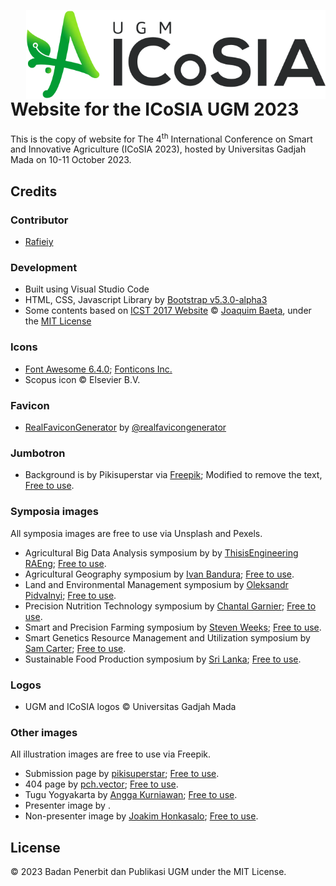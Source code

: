 <a href="http://icosia.ugm.ac.id"><img src="https://github.com/bppugm/icosia-2023/blob/main/images/logos/logo.svg" height="142px" align="right"></a>

# Website for the ICoSIA UGM 2023

This is the copy of website for The 4<sup>th</sup> International Conference on Smart and Innovative Agriculture (ICoSIA 2023), hosted by Universitas Gadjah Mada on 10-11 October 2023.

## Credits

### Contributor
+ [Rafieiy](https://github.com/davieiycode)

### Development

+ Built using Visual Studio Code
+ HTML, CSS, Javascript Library by [Bootstrap v5.3.0-alpha3](https://getbootstrap.com/docs/5.3)
+ Some contents based on [ICST 2017 Website](https://github.com/jaybaeta/icst-2017) © [Joaquim Baeta](https://github.com/jaybaeta/), under the [MIT License](https://github.com/jaybaeta/icst-2017/blob/master/LICENSE.md)

### Icons

+ [Font Awesome 6.4.0](https://fontawesome.com/docs/changelog/); [Fonticons Inc.](https://fontawesome.com/license)
+ Scopus icon © Elsevier B.V.

### Favicon

+ [RealFaviconGenerator](http://realfavicongenerator.net/) by [@realfavicongenerator](https://github.com/realfavicongenerator)

### Jumbotron

+ Background is by Pikisuperstar via [Freepik](https://www.freepik.com/free-vector/hand-drawn-food-background_3907558.htm); Modified to remove the text, [Free to use](https://www.freepikcompany.com/privacy#priv-rights).

### Symposia images
All symposia images are free to use via Unsplash and Pexels.
+ Agricultural Big Data Analysis symposium by by [ThisisEngineering RAEng](https://unsplash.com/photos/6K2xWSA83g0); [Free to use](https://unsplash.com/license).
+ Agricultural Geography symposium by [Ivan Bandura](https://unsplash.com/photos/Oei00n8F5JQ); [Free to use](https://unsplash.com/license).
+ Land and Environmental Management symposium by [Oleksandr Pidvalnyi](https://www.pexels.com/photo/a-bunch-of-clownfish-swimming-in-a-tank-12861712/); [Free to use](https://www.pexels.com/license/).
+ Precision Nutrition Technology symposium by [Chantal Garnier](https://unsplash.com/photos/910GanwBoew); [Free to use](https://unsplash.com/license).
+ Smart and Precision Farming symposium by [Steven Weeks](https://unsplash.com/photos/DUPFowqI6oI); [Free to use](https://unsplash.com/license).
+ Smart Genetics Resource Management and Utilization symposium by [Sam Carter](https://unsplash.com/photos/GHOiyov2TSQ); [Free to use](https://unsplash.com/license).
+ Sustainable Food Production symposium by [Sri Lanka](https://unsplash.com/photos/KSa66AYiqnk); [Free to use](https://unsplash.com/license).

### Logos
+ UGM and ICoSIA logos © Universitas Gadjah Mada

### Other images
All illustration images are free to use via Freepik.
+ Submission page by [pikisuperstar](https://www.freepik.com/free-vector/hand-drawn-flat-design-people-waving-illustration_21559261.htm); [Free to use](https://www.freepikcompany.com/legal?_gl=1*1mzv534*fp_ga*NDY3NDMwMDk4LjE2ODA3MjU1NjI.*fp_ga_QWX66025LC*MTY4MDkyMzUzOS41LjEuMTY4MDkyMzU4My4xNi4wLjA.*_ga*NDY3NDMwMDk4LjE2ODA3MjU1NjI.*_ga_18B6QPTJPC*MTY4MDkyMzUzOS41LjAuMTY4MDkyMzU0Mi41Ny4wLjA.#nav-freepik-license).
+ 404 page by [pch.vector](https://www.freepik.com/free-vector/people-using-online-apps-set_6974932.htm); [Free to use](https://www.freepikcompany.com/legal?_gl=1*1mzv534*fp_ga*NDY3NDMwMDk4LjE2ODA3MjU1NjI.*fp_ga_QWX66025LC*MTY4MDkyMzUzOS41LjEuMTY4MDkyMzU4My4xNi4wLjA.*_ga*NDY3NDMwMDk4LjE2ODA3MjU1NjI.*_ga_18B6QPTJPC*MTY4MDkyMzUzOS41LjAuMTY4MDkyMzU0Mi41Ny4wLjA.#nav-freepik-license).
+ Tugu Yogyakarta by [Angga Kurniawan](https://unsplash.com/photos/CzQaFeSYzcI); [Free to use](https://unsplash.com/license).
+ Presenter image by .
+ Non-presenter image by [Joakim Honkasalo](https://unsplash.com/photos/DurC25GdOvk); [Free to use](https://unsplash.com/license).

## License

© 2023 Badan Penerbit dan Publikasi UGM under the MIT License.